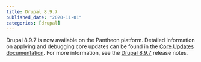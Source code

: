 ```yaml
---
title: Drupal 8.9.7
published_date: "2020-11-01"
categories: [drupal]
---
```

Drupal 8.9.7 is now available on the Pantheon platform. Detailed information on applying and debugging core updates can be found in the [Core Updates documentation](/core-updates). For more information, see the [Drupal 8.9.7](https://www.drupal.org/project/drupal/releases/8.9.7) release notes.
